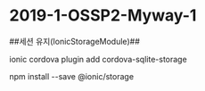 ﻿2019-1-OSSP2-Myway-1
====================
##세션 유지(IonicStorageModule)##

ionic cordova plugin add cordova-sqlite-storage

npm install --save @ionic/storage
